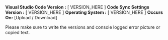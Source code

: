 **Visual Studio Code Version :** [ VERSION_HERE ]
**Code Sync Settings Version :** [ VERSION_HERE ]
**Operating System :** [ VERSION_HERE ]
**Occurs On:** [Upload / Download]

Please make sure to write the versions and console logged error picture or copied text.
